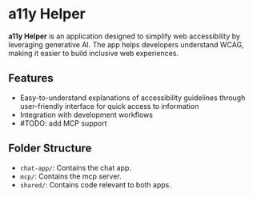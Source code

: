 # a11y Helper

**a11y Helper** is an application designed to simplify web accessibility by leveraging generative AI. The app helps developers understand WCAG, making it easier to build inclusive web experiences.

## Features

- Easy-to-understand explanations of accessibility guidelines through user-friendly interface for quick access to information
- Integration with development workflows
- #TODO: add MCP support

## Folder Structure

- `chat-app/`: Contains the chat app.
- `mcp/`: Contains the mcp server.
- `shared/`: Contains code relevant to both apps.
